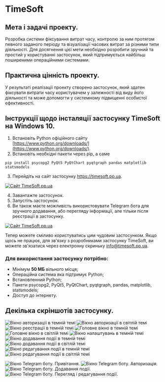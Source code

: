 # TimeSoft

## Мета і задачі проекту. 
Розробка системи фіксування витрат часу, контролю за ним протягом певного заданого періоду та візуалізації часових витрат за різними типи діяльності. 
Для досягнення цієї мети необхідно розробити зручний та простий у користуванні застосунок, який підтримується найбільш поширеними операційними системами.

## Практична цінність проекту. 
У результаті реалізації проекту створено застосунок, який здатен фіксувати витрати часу користувачем у залежності від виду його діяльності та може допомогти у системному підвищенні особистої ефективності.


## Інструкції щодо інсталяції застосунку TimeSoft на Windows 10.
1. Встановіть Python офіційного сайту [https://www.python.org/downloads/](https://www.python.org/downloads/).
2. Встановіть необхідні пакети через pip, а саме 

```pip install psycopg2 PyQt5 PyQtChart pyqtgraph pandas matplotlib statsmodels```

3. Перейдіть на сайт застосунку https://timesoft.pp.ua.

[![Сайт TimeSoft.pp.ua](https://timesoft.pp.ua/static/images/btn_logo_to.svg)](https://timesoft.pp.ua/)

4. Завантажте застосунок.
5. Запустіть застосунок.
6. Ви також маєте можливість використовувати Telegram бота для зручного додавання, або перегляду інформації, але тільки після реєстрації в застосунку.

[![Сайт TimeSoft.pp.ua](https://timesoft.pp.ua/static/images/btn_logo_to.svg)](https://t.me/TimeSoft_Assistant_Bot)

Тепер можете сміливо користуватись цим чудовим застосунком.
Якщо щось не працює, для зв'язку з розробниками застосунку TimeSoft, ви можете зв'язатися через електронну скриньку info@timesoft.pp.ua.

### **Для використання застосунку потрібно:**
* Мінімум **50 МБ** вільного місця;
* Операційна система яка підтримує Python;
* Встановленний Python;
* Пакети psycopg2, PyQt5, PyQtChart, pyqtgraph, pandas, matplotlib, statsmodels;
* Доступ до інтернету.

## Декілька скріншотів застосунку.
![Вікно авторизації в темній темі](https://timesoft.pp.ua/static/images/login_d.jpg)
![Вікно авторизації в світлій темі](https://timesoft.pp.ua/static/images/login_w.jpg)
![Вікно реєстрації в темній темі](https://timesoft.pp.ua/static/images/register_d.jpg)
![Головне вікно в темній темі](https://timesoft.pp.ua/static/images/mainwindow_d.jpg)
![Головне вікно в світлій темі](https://timesoft.pp.ua/static/images/mainwindow_w.jpg)
![Вікно налаштувань в темній темі](https://timesoft.pp.ua/static/images/settings_d.jpg)
![Вікно додавання події в темній темі](https://timesoft.pp.ua/static/images/add_event_d.jpg)
![Вікно додавання події в світлій темі](https://timesoft.pp.ua/static/images/add_event_w.jpg)
![Вікно редагування події в темній темі](https://timesoft.pp.ua/static/images/edit_event_d.jpg)
![Вікно редагування події в світлій темі](https://timesoft.pp.ua/static/images/edit_event_w.jpg)

![Вікно Telegram боту. Привітання.](https://timesoft.pp.ua/static/images/Telegram_bot_1.jpg)
![Вікно Telegram боту. Авторизація.](https://timesoft.pp.ua/static/images/Telegram_bot_2.jpg)
![Вікно Telegram боту. Додавання події.](https://timesoft.pp.ua/static/images/Telegram_bot_3.jpg)
![Вікно Telegram боту. Перегляд і редагування події.](https://timesoft.pp.ua/static/images/Telegram_bot_5.jpg)
